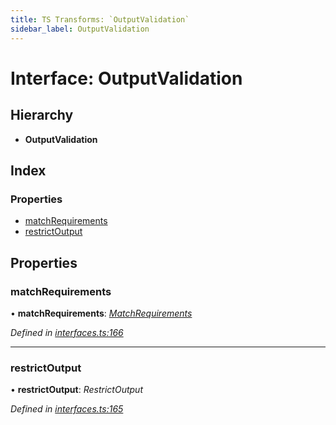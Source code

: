 ```yaml
---
title: TS Transforms: `OutputValidation`
sidebar_label: OutputValidation
---
```


# Interface: OutputValidation

## Hierarchy

* **OutputValidation**

## Index

### Properties

* [matchRequirements](outputvalidation.md#matchrequirements)
* [restrictOutput](outputvalidation.md#restrictoutput)

## Properties

###  matchRequirements

• **matchRequirements**: *[MatchRequirements](matchrequirements.md)*

*Defined in [interfaces.ts:166](https://github.com/terascope/teraslice/blob/f95bb5556/packages/ts-transforms/src/interfaces.ts#L166)*

___

###  restrictOutput

• **restrictOutput**: *RestrictOutput*

*Defined in [interfaces.ts:165](https://github.com/terascope/teraslice/blob/f95bb5556/packages/ts-transforms/src/interfaces.ts#L165)*
